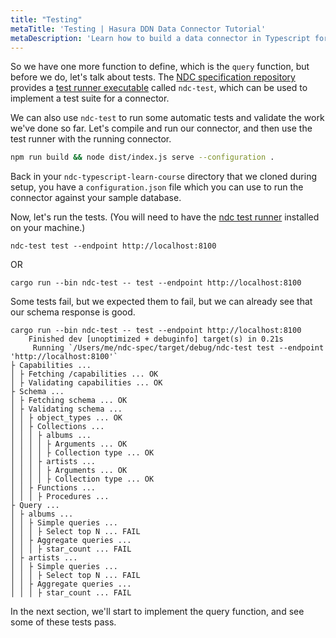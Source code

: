 ```yaml
---
title: "Testing"
metaTitle: 'Testing | Hasura DDN Data Connector Tutorial'
metaDescription: 'Learn how to build a data connector in Typescript for Hasura DDN'
---
```


So we have one more function to define, which is the `query` function, but before we do, let's talk about tests. The [NDC
specification repository](https://github.com/hasura/ndc-spec/) provides a
[test runner executable](https://github.com/hasura/ndc-spec/tree/main/ndc-test) called `ndc-test`, which can be used to
implement a test suite for a connector.

We can also use `ndc-test` to run some automatic tests and validate the work we've done so far. Let's compile and run
our connector, and then use the test runner with the running connector.

```sh
npm run build && node dist/index.js serve --configuration .
```

Back in your `ndc-typescript-learn-course` directory that we cloned during setup, you have a `configuration.json` file 
which you can use to run the connector against your sample database.

[//]: # (TODO more info about configuration.json)

[//]: # (In this context of this course you need not worry about the configuration file or how it was created, although it is )
[//]: # (a core feature of Hasura DDN. You can read more about it in the )
[//]: # ([Hasura DDN quickstart]&#40;https://hasura.io/docs/3.0/local-dev/&#41; and in the )
[//]: # ([supergraph modeling]&#40;https://hasura.io/docs/3.0/supergraph-modeling/overview/&#41; section of docs. )

[//]: # (TODO - document the test runner better in the spec repo)
Now, let's run the tests. (You will need to have the
[ndc test runner](https://github.com/hasura/ndc-spec/tree/main/ndc-test) installed on
your machine.)

```shell
ndc-test test --endpoint http://localhost:8100
```

OR

```shell
cargo run --bin ndc-test -- test --endpoint http://localhost:8100
````

Some tests fail, but we expected them to fail, but we can already see that our schema response is good.

```text
cargo run --bin ndc-test -- test --endpoint http://localhost:8100
    Finished dev [unoptimized + debuginfo] target(s) in 0.21s
     Running `/Users/me/ndc-spec/target/debug/ndc-test test --endpoint 'http://localhost:8100'`
├ Capabilities ...
│ ├ Fetching /capabilities ... OK
│ ├ Validating capabilities ... OK
├ Schema ...
│ ├ Fetching schema ... OK
│ ├ Validating schema ...
│ │ ├ object_types ... OK
│ │ ├ Collections ...
│ │ │ ├ albums ...
│ │ │ │ ├ Arguments ... OK
│ │ │ │ ├ Collection type ... OK
│ │ │ ├ artists ...
│ │ │ │ ├ Arguments ... OK
│ │ │ │ ├ Collection type ... OK
│ │ ├ Functions ...
│ │ │ ├ Procedures ...
├ Query ...
│ ├ albums ...
│ │ ├ Simple queries ...
│ │ │ ├ Select top N ... FAIL
│ │ ├ Aggregate queries ...
│ │ │ ├ star_count ... FAIL
│ ├ artists ...
│ │ ├ Simple queries ...
│ │ │ ├ Select top N ... FAIL
│ │ ├ Aggregate queries ...
│ │ │ ├ star_count ... FAIL
```

In the next section, we'll start to implement the query function, and see some of these tests pass.
